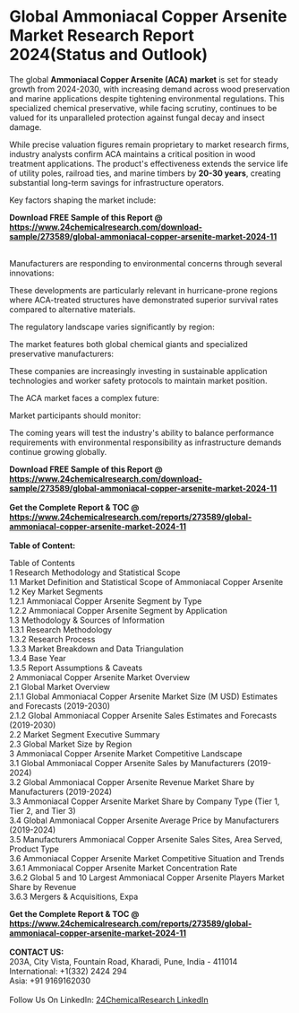 <h1>Global Ammoniacal Copper Arsenite Market Research Report 2024(Status and Outlook)</h1><p>The global <strong>Ammoniacal Copper Arsenite (ACA) market</strong> is set for steady growth from 2024-2030, with increasing demand across wood preservation and marine applications despite tightening environmental regulations. This specialized chemical preservative, while facing scrutiny, continues to be valued for its unparalleled protection against fungal decay and insect damage.</p><p>While precise valuation figures remain proprietary to market research firms, industry analysts confirm ACA maintains a critical position in wood treatment applications. The product's effectiveness extends the service life of utility poles, railroad ties, and marine timbers by <strong>20-30 years</strong>, creating substantial long-term savings for infrastructure operators.</p><p>Key factors shaping the market include:</p><div><b>Download FREE Sample of this Report @ 
            <a href="https://www.24chemicalresearch.com/download-sample/273589/global-ammoniacal-copper-arsenite-market-2024-11">
            https://www.24chemicalresearch.com/download-sample/273589/global-ammoniacal-copper-arsenite-market-2024-11</a></b></div><br><p>Manufacturers are responding to environmental concerns through several innovations:</p><p>These developments are particularly relevant in hurricane-prone regions where ACA-treated structures have demonstrated superior survival rates compared to alternative materials.</p><p>The regulatory landscape varies significantly by region:</p><p>The market features both global chemical giants and specialized preservative manufacturers:</p><p>These companies are increasingly investing in sustainable application technologies and worker safety protocols to maintain market position.</p><p>The ACA market faces a complex future:</p><p>Market participants should monitor:</p><p>The coming years will test the industry's ability to balance performance requirements with environmental responsibility as infrastructure demands continue growing globally.</p><div><b>Download FREE Sample of this Report @ 
            <a href="https://www.24chemicalresearch.com/download-sample/273589/global-ammoniacal-copper-arsenite-market-2024-11">
            https://www.24chemicalresearch.com/download-sample/273589/global-ammoniacal-copper-arsenite-market-2024-11</a></b></div><br><div><b>Get the Complete Report & TOC @ 
            <a href="https://www.24chemicalresearch.com/reports/273589/global-ammoniacal-copper-arsenite-market-2024-11">
            https://www.24chemicalresearch.com/reports/273589/global-ammoniacal-copper-arsenite-market-2024-11</a></b></div><br>
            <b>Table of Content:</b><p>Table of Contents<br />
1 Research Methodology and Statistical Scope<br />
1.1 Market Definition and Statistical Scope of Ammoniacal Copper Arsenite<br />
1.2 Key Market Segments<br />
1.2.1 Ammoniacal Copper Arsenite Segment by Type<br />
1.2.2 Ammoniacal Copper Arsenite Segment by Application<br />
1.3 Methodology & Sources of Information<br />
1.3.1 Research Methodology<br />
1.3.2 Research Process<br />
1.3.3 Market Breakdown and Data Triangulation<br />
1.3.4 Base Year<br />
1.3.5 Report Assumptions & Caveats<br />
2 Ammoniacal Copper Arsenite Market Overview<br />
2.1 Global Market Overview<br />
2.1.1 Global Ammoniacal Copper Arsenite Market Size (M USD) Estimates and Forecasts (2019-2030)<br />
2.1.2 Global Ammoniacal Copper Arsenite Sales Estimates and Forecasts (2019-2030)<br />
2.2 Market Segment Executive Summary<br />
2.3 Global Market Size by Region<br />
3 Ammoniacal Copper Arsenite Market Competitive Landscape<br />
3.1 Global Ammoniacal Copper Arsenite Sales by Manufacturers (2019-2024)<br />
3.2 Global Ammoniacal Copper Arsenite Revenue Market Share by Manufacturers (2019-2024)<br />
3.3 Ammoniacal Copper Arsenite Market Share by Company Type (Tier 1, Tier 2, and Tier 3)<br />
3.4 Global Ammoniacal Copper Arsenite Average Price by Manufacturers (2019-2024)<br />
3.5 Manufacturers Ammoniacal Copper Arsenite Sales Sites, Area Served, Product Type<br />
3.6 Ammoniacal Copper Arsenite Market Competitive Situation and Trends<br />
3.6.1 Ammoniacal Copper Arsenite Market Concentration Rate<br />
3.6.2 Global 5 and 10 Largest Ammoniacal Copper Arsenite Players Market Share by Revenue<br />
3.6.3 Mergers & Acquisitions, Expa</p><div><b>Get the Complete Report & TOC @ 
            <a href="https://www.24chemicalresearch.com/reports/273589/global-ammoniacal-copper-arsenite-market-2024-11">
            https://www.24chemicalresearch.com/reports/273589/global-ammoniacal-copper-arsenite-market-2024-11</a></b></div><br><b>CONTACT US:</b><br>
            203A, City Vista, Fountain Road, Kharadi, Pune, India - 411014<br>
            International: +1(332) 2424 294<br>
            Asia: +91 9169162030 <br><br>
            Follow Us On LinkedIn: <a href="https://www.linkedin.com/company/24chemicalresearch/">24ChemicalResearch LinkedIn</a>